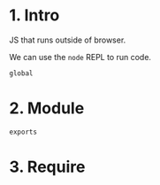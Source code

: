 # 1. Intro

JS that runs outside of browser.

We can use the `node` REPL to run code.

`global`

# 2. Module

`exports`

# 3. Require
